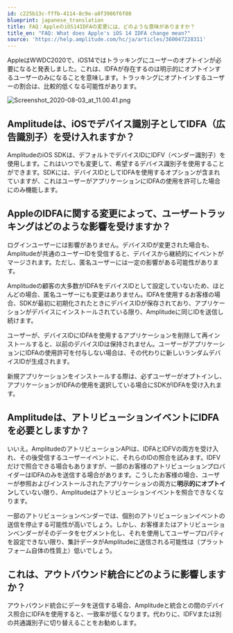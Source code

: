 ```yaml
---
id: c225b13c-fffb-4114-8c9e-a8f3986f6f80
blueprint: japanese_translation
title: FAQ：AppleのiOS14IDFAの変更には、どのような意味がありますか？
title_en: "FAQ: What does Apple's iOS 14 IDFA change mean?"
source: 'https://help.amplitude.com/hc/ja/articles/360047228311'
---
```

AppleはWWDC2020で、iOS14ではトラッキングにユーザーのオプトインが必要になると発表しました。これは、IDFAが存在するのは明示的にオプトインするユーザーのみになることを意味します。トラッキングにオプトインするユーザーの割合は、比較的低くなる可能性があります。

![Screenshot_2020-08-03_at_11.00.41.png](/docs/output/img/jp/screenshot-2020-08-03-at-11-00-41-png.png)

## Amplitudeは、iOSでデバイス識別子としてIDFA（広告識別子）を受け入れますか？

AmplitudeのiOS SDKは、デフォルトでデバイスIDにIDFV（ベンダー識別子）を使用します。これはいつでも変更して、希望するデバイス識別子を使用することができます。SDKには、デバイスIDとしてIDFAを使用するオプションが含まれていますが、これはユーザーがアプリケーションにIDFAの使用を許可した場合にのみ機能します。

## AppleのIDFAに関する変更によって、ユーザートラッキングはどのような影響を受けますか？

ログインユーザーには影響がありません。デバイスIDが変更された場合も、Amplitudeが共通のユーザーIDを受信すると、デバイスから継続的にイベントがマージされます。ただし、匿名ユーザーには一定の影響がある可能性があります。

Amplitudeの顧客の大多数がIDFAをデバイスIDとして設定していないため、ほとんどの場合、匿名ユーザーにも変更はありません。IDFAを使用するお客様の場合、SDKが最初に初期化されたときにデバイスIDが保存されており、アプリケーションがデバイスにインストールされている限り、Amplitudeに同じIDを送信し続けます。

ユーザーが、デバイスIDにIDFAを使用するアプリケーションを削除して再インストールすると、以前のデバイスIDは保持されません。ユーザーがアプリケーションにIDFAの使用許可を付与しない場合は、その代わりに新しいランダムデバイスIDが生成されます。

新規アプリケーションをインストールする際は、必ずユーザーがオプトインし、アプリケーションがIDFAの使用を選択している場合にSDKがIDFAを受け入れます。

## Amplitudeは、アトリビューションイベントにIDFAを必要としますか？

いいえ。AmplitudeのアトリビューションAPIは、IDFAとIDFVの両方を受け入れ、その後受信するユーザーイベントに、それらのIDの照合を試みます。IDFVだけで照合できる場合もありますが、一部のお客様のアトリビューションプロバイダーはIDFAのみを送信する場合があります。こうしたお客様の場合、ユーザーが参照およびインストールされたアプリケーションの両方に**明示的にオプトイン**していない限り、Amplitudeはアトリビューションイベントを照合できなくなります。

一部のアトリビューションベンダーでは、個別のアトリビューションイベントの送信を停止する可能性が高いでしょう。しかし、お客様またはアトリビューションベンダーがそのデータをセグメント化し、それを使用してユーザープロパティを設定できない限り、集計データがAmplitudeに送信される可能性は（プラットフォーム自体の性質上）低いでしょう。

## これは、アウトバウンド統合にどのように影響しますか？

アウトバウンド統合にデータを送信する場合、Amplitudeと統合との間のデバイス照合にIDFAを使用すると、一致率が低くなります。代わりに、IDFVまたは別の共通識別子に切り替えることをお勧めします。
